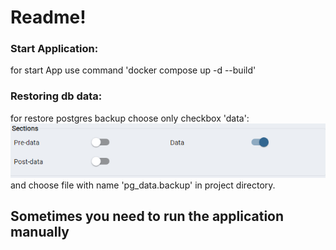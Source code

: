 # Readme!

### Start Application:
for start App use command 'docker compose up -d --build'

### Restoring db data:
for restore postgres backup choose only checkbox 'data':
![img.png](img.png)
and choose file with name 'pg_data.backup' in project directory.
## Sometimes you need to run the application manually